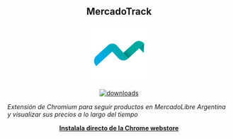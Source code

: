<h2 align="center">MercadoTrack</h2>

  <p align="center"><img src="https://github.com/GMaiolo/mercado-track/blob/master/images/icon_128.png" alt="logo"></p>
  
  <p align="center">
    <a href="https://chrome.google.com/webstore/detail/mercadotrack/fmdljcjalpgecfdnecomldbkbknihmmo"><img src="https://img.shields.io/chrome-web-store/d/fmdljcjalpgecfdnecomldbkbknihmmo.svg" alt="downloads"></a>
  </p>

  _Extensión de Chromium para seguir productos en MercadoLibre Argentina y visualizar sus precios a lo largo del tiempo_

  <p align="center"><a href="https://chrome.google.com/webstore/detail/mercadotrack/fmdljcjalpgecfdnecomldbkbknihmmo"><b>Instalala directo de la Chrome webstore</b></a></p>

